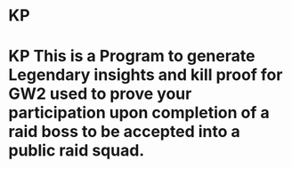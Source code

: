 # KP
# KP This is a Program to generate Legendary insights and kill proof for GW2 used to prove your participation upon completion of a raid boss to be accepted into a public raid squad.
